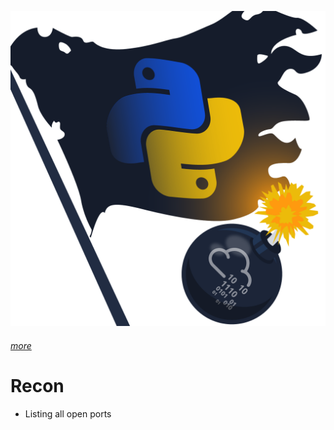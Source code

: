 ![](Pasted%20image%2020241022031916.png)
###### [more](https://tryhackme.com/r/room/pyrat)

# Recon

- Listing all open ports
